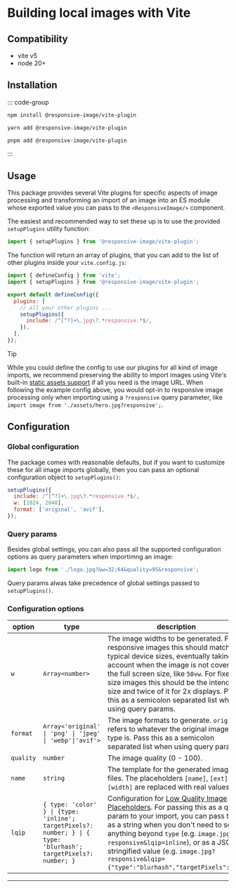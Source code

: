 # Building local images with Vite

## Compatibility

- vite v5
- node 20+

## Installation

::: code-group

```bash [npm]
npm install @responsive-image/vite-plugin
```

```bash [yarn]
yarn add @responsive-image/vite-plugin
```

```bash [pnpm]
pnpm add @responsive-image/vite-plugin
```

:::

## Usage

This package provides several Vite plugins for specific aspects of image processing and transforming an import of an image into an ES module whose exported value you can pass to the `<ResponsiveImage/>` component.

The easiest and recommended way to set these up is to use the provided `setupPlugins` utility function:

```js
import { setupPlugins } from '@responsive-image/vite-plugin';
```

The function will return an array of plugins, that you can add to the list of other plugins inside your `vite.config.js`:

```js
import { defineConfig } from 'vite';
import { setupPlugins } from '@responsive-image/vite-plugin';

export default defineConfig({
  plugins: [
    // all your other plugins ...
    setupPlugins({
      include: /^[^?]+\.jpg\?.*responsive.*$/,
    }),
  ],
});
```

> [!TIP]
> While you could define the config to use our plugins for all kind of image imports, we recommend preserving the ability to import images using Vite's built-in [static assets support](https://vitejs.dev/guide/assets.html) if all you need is the image URL. When following the example config above, you would opt-in to responsive image processing only when importing using a `?responsive` query parameter, like `import image from './assets/hero.jpg?responsive';`.

## Configuration

### Global configuration

The package comes with reasonable defaults, but if you want to customize these for all image imports globally, then you can pass an optional configuration object to `setupPlugins()`:

```js
setupPlugins({
  include: /^[^?]+\.jpg\?.*responsive.*$/,
  w: [1024, 2048],
  format: ['original', 'avif'],
});
```

### Query params

Besides global settings, you can also pass all the supported configuration options as query parameters when importimng an image:

```js
import logo from './logo.jpg?&w=32;64&quality=95&responsive';
```

Query params alwas take precedence of global settings passed to `setupPlugins()`.

### Configuration options

| option    | type                                                                                                             | description                                                                                                                                                                                                                                                                                                                                                 | default                                         |
| --------- | ---------------------------------------------------------------------------------------------------------------- | ----------------------------------------------------------------------------------------------------------------------------------------------------------------------------------------------------------------------------------------------------------------------------------------------------------------------------------------------------------- | ----------------------------------------------- |
| `w`       | `Array<number>`                                                                                                  | The image widths to be generated. For responsive images this should match the typical device sizes, eventually taking account when the image is not covering the full screen size, like `50vw`. For fixed size images this should be the intended size and twice of it for 2x displays. Pass this as a semicolon separated list when using query params.    | `[640, 750, 828, 1080, 1200, 1920, 2048, 3840]` |
| `format`  | `Array<'original' \| 'png' \| 'jpeg' \| 'webp'\|'avif'>`                                                         | The image formats to generate. `original` refers to whatever the original image's type is. Pass this as a semicolon separated list when using query params.                                                                                                                                                                                                 | `['original', 'webp']`                          |
| `quality` | `number`                                                                                                         | The image quality (0 - 100).                                                                                                                                                                                                                                                                                                                                | 80                                              |
| `name`    | `string`                                                                                                         | The template for the generated image files. The placeholders `[name]`, `[ext]` and `[width]` are replaced with real values.                                                                                                                                                                                                                                 | [name]-[width]w.[ext]                           |
| `lqip`    | `{ type: 'color' } \| {type: 'inline'; targetPixels?: number; } \| { type: 'blurhash'; targetPixels?: number; }` | Configuration for [Low Quality Image Placeholders](../usage/lqip.md). For passing this as a query param to your import, you can pass this as a string when you don't need to set anything beyond `type` (e.g. `image.jpg?responsive&lqip=inline`), or as a JSON stringified value (e.g. `image.jpg?responsive&lqip={"type":"blurhash","targetPixels":16}`). |

---
